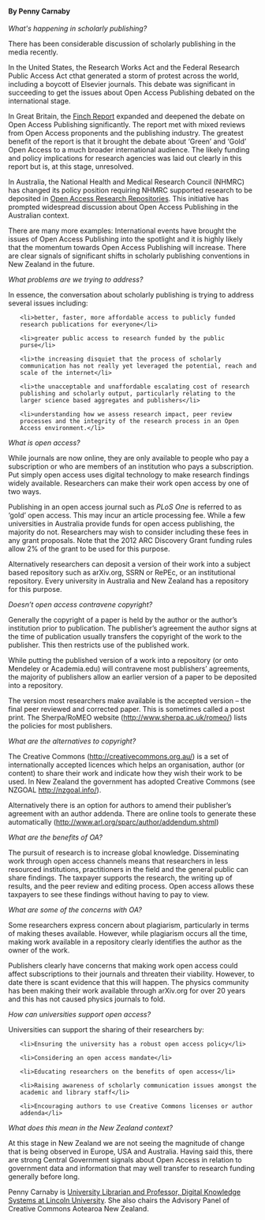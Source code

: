 <html><body><h4>By Penny Carnaby</h4>

<p style="text-align: left;"><em>What's happening in scholarly publishing?</em></p>

There has been considerable discussion of scholarly publishing in the media recently.



In the United States, the Research Works Act and the Federal Research Public Access Act cthat generated a storm of protest across the world, including a boycott of Elsevier journals. This debate was significant in succeeding to get the issues about Open Access Publishing debated on the international stage.



In Great Britain, the <a href="http://www.researchinfonet.org/wp-content/uploads/2012/06/Finch-Group-report-FINAL-VERSION.pdf">Finch Report</a> expanded and deepened the debate on Open Access Publishing significantly. The report met with mixed reviews from Open Access proponents and the publishing industry. The greatest benefit of the report is that it brought the debate about ‘Green’ and ‘Gold’ Open Access to a much broader international audience. The likely funding and policy implications for research agencies was laid out clearly in this report but is, at this stage, unresolved.



In Australia, the National Health and Medical Research Council (NHMRC) has changed its policy position requiring NHMRC supported research to be deposited in <a href="http://www.nhmrc.gov.au/media/notices/2012/revised-policy-dissemination-research-findings">Open Access Research Repositories</a>. This initiative has prompted widespread discussion about Open Access Publishing in the Australian context.



There are many more examples: International events have brought the issues of Open Access Publishing into the spotlight and it is highly likely that the momentum towards Open Access Publishing will increase. There are clear signals of significant shifts in scholarly publishing conventions in New Zealand in the future.



<em>What problems are we trying to address?</em>



In essence, the conversation about scholarly publishing is trying to address several issues including:

<ol type="I">

	<li>better, faster, more affordable access to publicly funded research publications for everyone</li>

	<li>greater public access to research funded by the public purse</li>

	<li>the increasing disquiet that the process of scholarly communication has not really yet leveraged the potential, reach and scale of the internet</li>

	<li>the unacceptable and unaffordable escalating cost of research publishing and scholarly output, particularly relating to the larger science based aggregates and publishers</li>

	<li>understanding how we assess research impact, peer review processes and the integrity of the research process in an Open Access environment.</li>

</ol>

<em>What is open access?</em>



While journals are now online, they are only available to people who pay a subscription or who are members of an institution who pays a subscription. Put simply open access uses digital technology to make research findings widely available. Researchers can make their work open access by one of two ways.



Publishing in an open access journal such as <em>PLoS One</em> is referred to as ‘gold’ open access. This may incur an article processing fee. While a few universities in Australia provide funds for open access publishing, the majority do not. Researchers may wish to consider including these fees in any grant proposals. Note that the 2012 ARC Discovery Grant funding rules allow 2% of the grant to be used for this purpose.



Alternatively researchers can deposit a version of their work into a subject based repository such as arXiv.org, SSRN or RePEc, or an institutional repository. Every university in Australia and New Zealand has a repository for this purpose.



<em>Doesn’t open access contravene copyright?</em>



Generally the copyright of a paper is held by the author or the author’s institution prior to publication. The publisher’s agreement the author signs at the time of publication usually transfers the copyright of the work to the publisher. This then restricts use of the published work.



While putting the published version of a work into a repository (or onto Mendeley or Academia.edu) will contravene most publishers’ agreements, the majority of publishers allow an earlier version of a paper to be deposited into a repository.



The version most researchers make available is the accepted version – the final peer reviewed and corrected paper. This is sometimes called a post print. The Sherpa/RoMEO website (<a href="http://www.sherpa.ac.uk/romeo/">http://www.sherpa.ac.uk/romeo/</a>) lists the policies for most publishers.

<p lang="en-NZ"><em>What are the alternatives to copyright?</em></p>

The Creative Commons (<a href="http://creativecommons.org.au/">http://creativecommons.org.au/</a>) is a set of internationally accepted licences which helps an organisation, author (or content) to share their work and indicate how they wish their work to be used. In New Zealand the government has adopted Creative Commons (see NZGOAL <a href="http://nzgoal.info/">http://nzgoal.info/</a>).



Alternatively there is an option for authors to amend their publisher’s agreement with an author addenda. There are online tools to generate these automatically (<a href="http://www.arl.org/sparc/author/addendum.shtml">http://www.arl.org/sparc/author/addendum.shtml</a>)



<em>What are the benefits of OA?</em>



The pursuit of research is to increase global knowledge. Disseminating work through open access channels means that researchers in less resourced institutions, practitioners in the field and the general public can share findings. The taxpayer supports the research, the writing up of results, and the peer review and editing process. Open access allows these taxpayers to see these findings without having to pay to view.



<em>What are some of the concerns with OA?</em>



Some researchers express concern about plagiarism, particularly in terms of making theses available. However, while plagiarism occurs all the time, making work available in a repository clearly identifies the author as the owner of the work.



Publishers clearly have concerns that making work open access could affect subscriptions to their journals and threaten their viability. However, to date there is scant evidence that this will happen. The physics community has been making their work available through arXiv.org for over 20 years and this has not caused physics journals to fold.



<em>How can universities support open access?</em>



Universities can support the sharing of their researchers by:

<ul>

	<li>Ensuring the university has a robust open access policy</li>

	<li>Considering an open access mandate</li>

	<li>Educating researchers on the benefits of open access</li>

	<li>Raising awareness of scholarly communication issues amongst the academic and library staff</li>

	<li>Encouraging authors to use Creative Commons licenses or author addenda</li>

</ul>

<em>What does this mean in the New Zealand context?</em>



At this stage in New Zealand we are not seeing the magnitude of change that is being observed in Europe, USA and Australia. Having said this, there are strong Central Government signals about Open Access in relation to government data and information that may well transfer to research funding generally before long.



Penny Carnaby is <a href="http://library.lincoln.ac.nz/About/Library-Staff/Staff-Profile/?StaffID=Penny.Carnaby" target="_blank">University Librarian and Professor, Digital Knowledge Systems at Lincoln University</a>. She also chairs the Advisory Panel of Creative Commons Aotearoa New Zealand.



 </body></html>